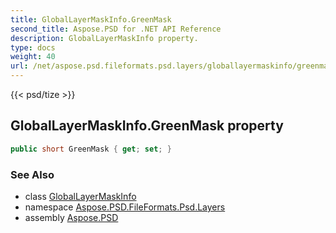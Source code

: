 ```yaml
---
title: GlobalLayerMaskInfo.GreenMask
second_title: Aspose.PSD for .NET API Reference
description: GlobalLayerMaskInfo property. 
type: docs
weight: 40
url: /net/aspose.psd.fileformats.psd.layers/globallayermaskinfo/greenmask/
---
```

{{< psd/tize >}}
## GlobalLayerMaskInfo.GreenMask property

```csharp
public short GreenMask { get; set; }
```

### See Also

* class [GlobalLayerMaskInfo](../)
* namespace [Aspose.PSD.FileFormats.Psd.Layers](../../globallayermaskinfo/)
* assembly [Aspose.PSD](../../../)


